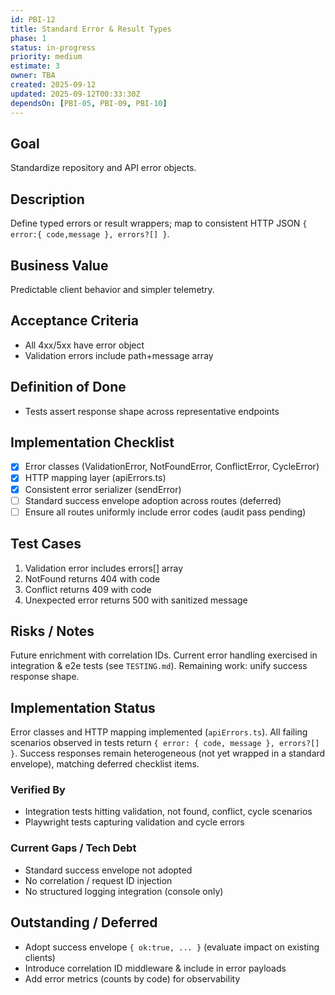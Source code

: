 ```yaml
---
id: PBI-12
title: Standard Error & Result Types
phase: 1
status: in-progress
priority: medium
estimate: 3
owner: TBA
created: 2025-09-12
updated: 2025-09-12T00:33:30Z
dependsOn: [PBI-05, PBI-09, PBI-10]
---
```


## Goal
Standardize repository and API error objects.

## Description
Define typed errors or result wrappers; map to consistent HTTP JSON `{ error:{ code,message }, errors?[] }`.

## Business Value
Predictable client behavior and simpler telemetry.

## Acceptance Criteria
- All 4xx/5xx have error object
- Validation errors include path+message array

## Definition of Done
- Tests assert response shape across representative endpoints

## Implementation Checklist
- [x] Error classes (ValidationError, NotFoundError, ConflictError, CycleError)
- [x] HTTP mapping layer (apiErrors.ts)
- [x] Consistent error serializer (sendError)
- [ ] Standard success envelope adoption across routes (deferred)
- [ ] Ensure all routes uniformly include error codes (audit pass pending)

## Test Cases
1. Validation error includes errors[] array
2. NotFound returns 404 with code
3. Conflict returns 409 with code
4. Unexpected error returns 500 with sanitized message

## Risks / Notes
Future enrichment with correlation IDs. Current error handling exercised in integration & e2e tests (see `TESTING.md`). Remaining work: unify success response shape.

## Implementation Status
Error classes and HTTP mapping implemented (`apiErrors.ts`). All failing scenarios observed in tests return `{ error: { code, message }, errors?[] }`. Success responses remain heterogeneous (not yet wrapped in a standard envelope), matching deferred checklist items.

### Verified By
- Integration tests hitting validation, not found, conflict, cycle scenarios
- Playwright tests capturing validation and cycle errors

### Current Gaps / Tech Debt
- Standard success envelope not adopted
- No correlation / request ID injection
- No structured logging integration (console only)

## Outstanding / Deferred
- Adopt success envelope `{ ok:true, ... }` (evaluate impact on existing clients)
- Introduce correlation ID middleware & include in error payloads
- Add error metrics (counts by code) for observability
